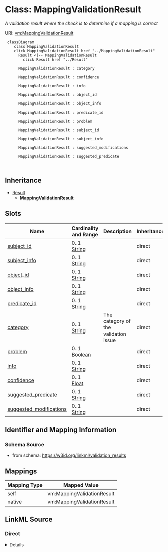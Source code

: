 

# Class: MappingValidationResult


_A validation result where the check is to determine if a mapping is correct_





URI: [vm:MappingValidationResult](https://w3id.org/linkml/validation-model/MappingValidationResult)






```{mermaid}
 classDiagram
    class MappingValidationResult
    click MappingValidationResult href "../MappingValidationResult"
      Result <|-- MappingValidationResult
        click Result href "../Result"
      
      MappingValidationResult : category
        
      MappingValidationResult : confidence
        
      MappingValidationResult : info
        
      MappingValidationResult : object_id
        
      MappingValidationResult : object_info
        
      MappingValidationResult : predicate_id
        
      MappingValidationResult : problem
        
      MappingValidationResult : subject_id
        
      MappingValidationResult : subject_info
        
      MappingValidationResult : suggested_modifications
        
      MappingValidationResult : suggested_predicate
        
      
```





## Inheritance
* [Result](Result.md)
    * **MappingValidationResult**



## Slots

| Name | Cardinality and Range | Description | Inheritance |
| ---  | --- | --- | --- |
| [subject_id](subject_id.md) | 0..1 <br/> [String](String.md) |  | direct |
| [subject_info](subject_info.md) | 0..1 <br/> [String](String.md) |  | direct |
| [object_id](object_id.md) | 0..1 <br/> [String](String.md) |  | direct |
| [object_info](object_info.md) | 0..1 <br/> [String](String.md) |  | direct |
| [predicate_id](predicate_id.md) | 0..1 <br/> [String](String.md) |  | direct |
| [category](category.md) | 0..1 <br/> [String](String.md) | The category of the validation issue | direct |
| [problem](problem.md) | 0..1 <br/> [Boolean](Boolean.md) |  | direct |
| [info](info.md) | 0..1 <br/> [String](String.md) |  | direct |
| [confidence](confidence.md) | 0..1 <br/> [Float](Float.md) |  | direct |
| [suggested_predicate](suggested_predicate.md) | 0..1 <br/> [String](String.md) |  | direct |
| [suggested_modifications](suggested_modifications.md) | 0..1 <br/> [String](String.md) |  | direct |









## Identifier and Mapping Information







### Schema Source


* from schema: https://w3id.org/linkml/validation_results




## Mappings

| Mapping Type | Mapped Value |
| ---  | ---  |
| self | vm:MappingValidationResult |
| native | vm:MappingValidationResult |







## LinkML Source

<!-- TODO: investigate https://stackoverflow.com/questions/37606292/how-to-create-tabbed-code-blocks-in-mkdocs-or-sphinx -->

### Direct

<details>
```yaml
name: MappingValidationResult
description: A validation result where the check is to determine if a mapping is correct
from_schema: https://w3id.org/linkml/validation_results
is_a: Result
attributes:
  subject_id:
    name: subject_id
    from_schema: https://w3id.org/linkml/validation_results
    rank: 1000
    domain_of:
    - MappingValidationResult
    range: string
  subject_info:
    name: subject_info
    from_schema: https://w3id.org/linkml/validation_results
    rank: 1000
    domain_of:
    - MappingValidationResult
    range: string
  object_id:
    name: object_id
    from_schema: https://w3id.org/linkml/validation_results
    rank: 1000
    domain_of:
    - MappingValidationResult
    range: string
  object_info:
    name: object_info
    from_schema: https://w3id.org/linkml/validation_results
    rank: 1000
    domain_of:
    - MappingValidationResult
    range: string
  predicate_id:
    name: predicate_id
    from_schema: https://w3id.org/linkml/validation_results
    rank: 1000
    domain_of:
    - MappingValidationResult
    range: string
  category:
    name: category
    description: The category of the validation issue
    from_schema: https://w3id.org/linkml/validation_results
    rank: 1000
    domain_of:
    - MappingValidationResult
    range: string
  problem:
    name: problem
    from_schema: https://w3id.org/linkml/validation_results
    rank: 1000
    domain_of:
    - MappingValidationResult
    range: boolean
  info:
    name: info
    from_schema: https://w3id.org/linkml/validation_results
    domain_of:
    - ValidationResult
    - MappingValidationResult
    - RepairOperation
    range: string
  confidence:
    name: confidence
    from_schema: https://w3id.org/linkml/validation_results
    rank: 1000
    domain_of:
    - MappingValidationResult
    range: float
  suggested_predicate:
    name: suggested_predicate
    from_schema: https://w3id.org/linkml/validation_results
    rank: 1000
    domain_of:
    - MappingValidationResult
    range: string
  suggested_modifications:
    name: suggested_modifications
    from_schema: https://w3id.org/linkml/validation_results
    rank: 1000
    domain_of:
    - MappingValidationResult
    range: string

```
</details>

### Induced

<details>
```yaml
name: MappingValidationResult
description: A validation result where the check is to determine if a mapping is correct
from_schema: https://w3id.org/linkml/validation_results
is_a: Result
attributes:
  subject_id:
    name: subject_id
    from_schema: https://w3id.org/linkml/validation_results
    rank: 1000
    alias: subject_id
    owner: MappingValidationResult
    domain_of:
    - MappingValidationResult
    range: string
  subject_info:
    name: subject_info
    from_schema: https://w3id.org/linkml/validation_results
    rank: 1000
    alias: subject_info
    owner: MappingValidationResult
    domain_of:
    - MappingValidationResult
    range: string
  object_id:
    name: object_id
    from_schema: https://w3id.org/linkml/validation_results
    rank: 1000
    alias: object_id
    owner: MappingValidationResult
    domain_of:
    - MappingValidationResult
    range: string
  object_info:
    name: object_info
    from_schema: https://w3id.org/linkml/validation_results
    rank: 1000
    alias: object_info
    owner: MappingValidationResult
    domain_of:
    - MappingValidationResult
    range: string
  predicate_id:
    name: predicate_id
    from_schema: https://w3id.org/linkml/validation_results
    rank: 1000
    alias: predicate_id
    owner: MappingValidationResult
    domain_of:
    - MappingValidationResult
    range: string
  category:
    name: category
    description: The category of the validation issue
    from_schema: https://w3id.org/linkml/validation_results
    rank: 1000
    alias: category
    owner: MappingValidationResult
    domain_of:
    - MappingValidationResult
    range: string
  problem:
    name: problem
    from_schema: https://w3id.org/linkml/validation_results
    rank: 1000
    alias: problem
    owner: MappingValidationResult
    domain_of:
    - MappingValidationResult
    range: boolean
  info:
    name: info
    from_schema: https://w3id.org/linkml/validation_results
    alias: info
    owner: MappingValidationResult
    domain_of:
    - ValidationResult
    - MappingValidationResult
    - RepairOperation
    range: string
  confidence:
    name: confidence
    from_schema: https://w3id.org/linkml/validation_results
    rank: 1000
    alias: confidence
    owner: MappingValidationResult
    domain_of:
    - MappingValidationResult
    range: float
  suggested_predicate:
    name: suggested_predicate
    from_schema: https://w3id.org/linkml/validation_results
    rank: 1000
    alias: suggested_predicate
    owner: MappingValidationResult
    domain_of:
    - MappingValidationResult
    range: string
  suggested_modifications:
    name: suggested_modifications
    from_schema: https://w3id.org/linkml/validation_results
    rank: 1000
    alias: suggested_modifications
    owner: MappingValidationResult
    domain_of:
    - MappingValidationResult
    range: string

```
</details>